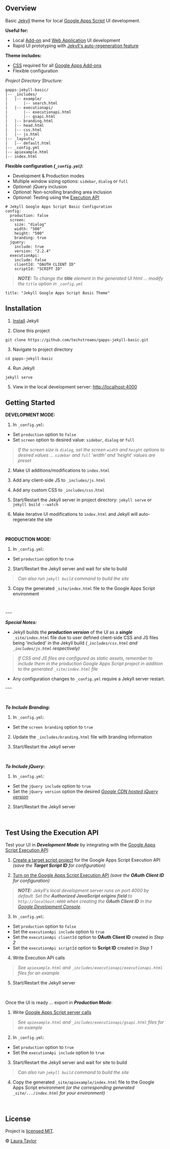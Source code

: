 ## Overview

Basic [Jekyll](https://jekyllrb.com/) theme for local [Google Apps Script](https://www.google.com/script/start/
) UI development.

**Useful for:**

* Local [Add-on](https://developers.google.com/apps-script/add-ons/) and [Web Application](https://developers.google.com/apps-script/guides/web) UI development
* Rapid UI prototyping with [Jekyll's auto-regeneration feature](https://jekyllrb.com/docs/usage/)


**Theme includes:**

* [CSS](https://developers.google.com/apps-script/add-ons/css) required for all [Google Apps Add-ons](https://developers.google.com/apps-script/add-ons/)
* Flexible configuration

*Project Directory Structure:*

```
gapps-jekyll-basic/
|-- _includes/
|   |-- example/
|       |-- search.html
|   |-- executionapi/
|       |-- executionapi.html
|       |-- gsapi.html
|   |-- branding.html
|   |-- head.html
|   |-- css.html
|   |-- js.html
|-- _layouts/
|   |-- default.html
|-- _config.yml
|-- apiexample.html
|-- index.html

```


**Flexible configuration _(`_config.yml`)_:**

* Development & Production modes
* Multiple window sizing options: `sidebar`, `dialog` or `full`
* *Optional:* jQuery inclusion
* *Optional:* Non-scrolling branding area inclusion
* *Optional:* Testing using the [Execution API](https://developers.google.com/apps-script/guides/rest/)

```
# Jekyll Google Apps Script Basic Configuration
config:
  production: false
  screen: 
    size: "dialog"
    width: "500"
    height: "500"
    branding: true 
  jquery: 
    include: true 
    version: "2.2.4"
  executionApi:
    include: false 
    clientId: "OAUTH CLIENT ID"
    scriptId: "SCRIPT ID" 
```

> *__NOTE:__ To change the __title__ element in the generated UI html ... modify the `title` option in `_config.yml`*

```
title: "Jekyll Google Apps Script Basic Theme"
```

## Installation

1) [Install](https://jekyllrb.com/docs/installation/) Jekyll



2) Clone this project

```
git clone https://github.com/techstreams/gapps-jekyll-basic.git
```


3) Navigate to project directory

```
cd gapps-jekyll-basic
```


4) Run Jekyll

```
jekyll serve
```


5) View in the local development server:  [http://localhost:4000](http://localhost:4000)




## Getting Started


**DEVELOPMENT MODE:**

1) In `_config.yml`:

* Set `production` option to `false`
* Set `screen` option to desired value:  `sidebar`, `dialog` or `full`  
> *If the screen size is `dialog`, set the screen `width` and `height` options to desired values ... `sidebar` and `full` 'width' and 'height' values are preset*


2) Make UI additions/modifications to `index.html`


3) Add any client-side JS to `_includes/js.html`


4) Add any custom CSS to `_includes/css.html`


5) Start/Restart the Jekyll server in project directory:  `jekyll serve` or `jekyll build --watch`  


6) Make iterative UI modifications to `index.html` and Jekyll will auto-regenerate the site


<br>

**PRODUCTION MODE:**

1) In `_config.yml`:

* Set `production` option to `true`

2) Start/Restart the Jekyll server and wait for site to build 
> *Can also run `jekyll build` command to build the site*

3) Copy the generated `_site/index.html` file to the Google Apps Script environment

<br>

`~~~`


***Special Notes:***

* Jekyll builds the ***production version*** of the UI as a ***single*** `_site/index.html` file due to user defined client-side CSS and JS files being 'included' in the Jekyll build *(`_includes/css.html` and `_includes/js.html` respectively)*   
> *If CSS and JS files are configured as static assets, remember to include them in the production Google Apps Script project in addition to the generated `_site/index.html` file*

* Any configuration changes to `_config.yml` require a Jekyll server restart.

`~~~`

<br>


***To Include Branding:*** 

1) In `_config.yml`:

* Set the `screen branding` option to `true`


2) Update the `_includes/branding.html` file with branding information


3) Start/Restart the Jekyll server

<br>

***To Include jQuery:*** 

1) In `_config.yml`:

* Set the `jQuery include` option to `true`
* Set the `jQuery version` option the desired *[Google CDN hosted jQuery version](https://developers.google.com/speed/libraries/#jquery)*


2) Start/Restart the Jekyll server



<br>


## Test Using the Execution API

Test your UI in ***Development Mode*** by integrating with the [Google Apps Script Execution API](https://developers.google.com/apps-script/guides/rest/):


1) [Create a target script project](https://developers.google.com/apps-script/guides/rest/quickstart/target-script) for the Google Apps Script Execution API *(save the __Target Script ID__ for configuration)*

2) [Turn on the Google Apps Script Execution API](https://developers.google.com/apps-script/guides/rest/quickstart/js) *(save the __OAuth Client ID__ for configuration)*

> *__NOTE:__ Jekyll's local development server runs on port 4000 by default.  Set the __Authorized JavaScript origins field__ to `http://localhost:4000` when creating the __OAuth Client ID__ in the [Google Development Console](https://console.developers.google.com).*

3) In `_config.yml`:

* Set `production` option to `false`
* Set the `executionApi include` option to `true`
* Set the `executionApi clientId` option to **OAuth Client ID** created in *Step 2*
* Set the `executionApi scriptId` option to **Script ID** created in *Step 1*

4) Write Execution API calls

> *See `apiexample.html` and `_includes/executionapi/executionapi.html` files for an example*

5) Start/Restart the Jekyll server

<br>

Once the UI is ready ... export in ***Production Mode***:

1) Write [Google Apps Script server calls](https://developers.google.com/apps-script/guides/html/communication)

> *See `apiexample.html` and `_includes/executionapi/gsapi.html` files for an example*

2) In `_config.yml`:

* Set `production` option to `true`
* Set the `executionApi include` option to `true`

3) Start/Restart the Jekyll server and wait for site to build 
> *Can also run `jekyll build` command to build the site*

4) Copy the generated `_site/apiexample/index.html` file to the Google Apps Script environment *(or the corresponding generated `_site/.../index.html` for your environment)*

<br>


## License

Project is [licensed MIT](LICENSE).

© [Laura Taylor](https://github.com/techstreams)